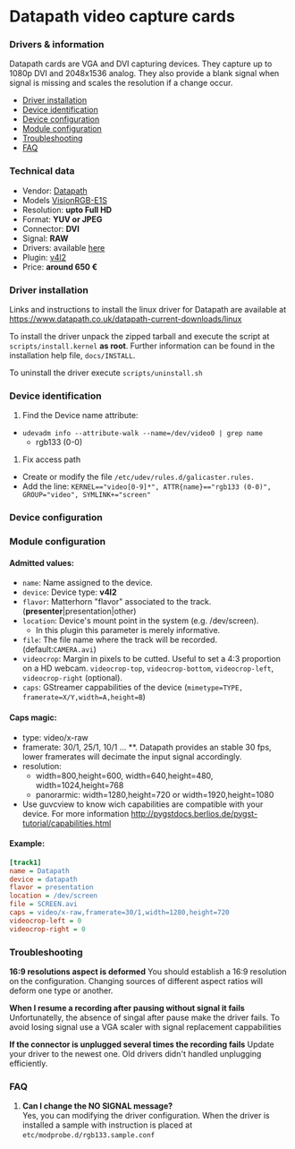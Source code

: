 Datapath video capture cards
============================

### Drivers & information
Datapath cards are VGA and DVI capturing devices. They capture up to 1080p DVI and 2048x1536 analog. They also provide a blank signal when signal is missing and scales the resolution if a change occur.

* [Driver installation](#driver-installation)
* [Device identification](#device-identification)
* [Device configuration](#device-configuration)
* [Module configuration](#module-configuration)
* [Troubleshooting](#troubleshooting)
* [FAQ](#faq)

### Technical data
* Vendor: [Datapath](http://www.datapath.co.uk/)
* Models [VisionRGB-E1S](http://www.datapath.co.uk/products/video-capture-cards/vision-range/visionrgb-e1s)
* Resolution: **upto Full HD**
* Format: **YUV or JPEG**
* Connector: **DVI**
* Signal: **RAW**
* Drivers: available [here](https://www.datapath.co.uk/datapath-current-downloads/linux)
* Plugin: [v4l2](../v4l2.md)
* Price: **around 650 €**

### Driver installation
Links and instructions to install the linux driver for Datapath are available at https://www.datapath.co.uk/datapath-current-downloads/linux

﻿To install the driver unpack the zipped tarball and execute the script at `scripts/install.kernel` **as root**.
Further information can be found in the installation help file, `docs/INSTALL`.

To uninstall the driver execute `scripts/uninstall.sh`

### Device identification
1. Find the Device name attribute:
  * `udevadm info --attribute-walk --name=/dev/video0 | grep name`
    * rgb133 (0-0)
1. Fix access path
  * Create or modify the file `/etc/udev/rules.d/galicaster.rules.`
  * Add the line: `KERNEL=="video[0-9]*", ATTR{name}=="rgb133 (0-0)", GROUP="video", SYMLINK+="screen"`

### Device configuration

### Module configuration
#### Admitted values:
* `name`: Name assigned to the device.
* `device`: Device type: **v4l2**
* `flavor`: Matterhorn "flavor" associated to the track. (**presenter**|presentation|other)
* `location`: Device's mount point in the system (e.g. /dev/screen).
  * In this plugin this parameter is merely informative.
* `file`: The file name where the track will be recorded. (default:`CAMERA.avi`)
* `videocrop`: Margin in pixels to be cutted. Useful to set a 4:3 proportion on a HD webcam. `videocrop-top`, `videocrop-bottom`, `videocrop-left`, `videocrop-right` (optional).
* `caps`: GStreamer cappabilities of the device (`mimetype=TYPE, framerate=X/Y,width=A,height=B`)

#### Caps magic:
* type: video/x-raw
* framerate: 30/1, 25/1, 10/1 ...
**. Datapath provides an stable 30 fps, lower framerates will decimate the input signal accordingly.
* resolution:
  * width=800,height=600, width=640,height=480, width=1024,height=768
  * panorarmic: width=1280,height=720 or width=1920,height=1080
* Use guvcview to know wich capabilities are compatible with your device.
For more information http://pygstdocs.berlios.de/pygst-tutorial/capabilities.html

#### Example:
```ini
[track1]
name = Datapath
device = datapath
flavor = presentation
location = /dev/screen
file = SCREEN.avi
caps = video/x-raw,framerate=30/1,width=1280,height=720
videocrop-left = 0
videocrop-right = 0
```

### Troubleshooting
**16:9 resolutions aspect is deformed**
You should establish a 16:9 resolution on the configuration. Changing sources of different aspect ratios will deform one type or another.

**When I resume a recording after pausing without signal it fails**
Unfortunatelly, the absence of singal after pause make the driver fails. To avoid losing signal use a VGA scaler with signal replacement cappabilities

**If the connector is unplugged several times the recording fails**
Update your driver to the newest one. Old drivers didn't handled unplugging efficiently.

### FAQ
1. **Can I change the NO SIGNAL message?**  
Yes, you can modifying the driver configuration. When the driver is installed a sample with instruction is placed at `etc/modprobe.d/rgb133.sample.conf`

